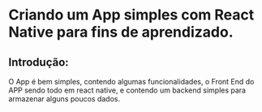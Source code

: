 # Criando um App simples com React Native para fins de aprendizado.

## Introdução:
O App é bem simples, contendo algumas funcionalidades, o Front End do APP sendo todo em react native, e contendo um backend simples para armazenar alguns poucos dados. 